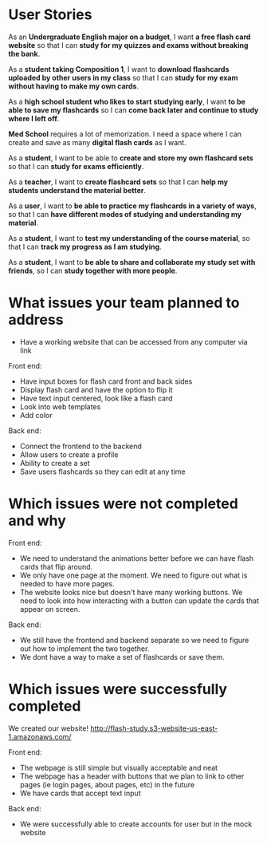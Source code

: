 # **User Stories**


As an **Undergraduate English major on a budget**, I want **a free flash card website** so that I can **study for my quizzes and exams without breaking the bank**.

As a **student taking Composition 1**, I want to **download flashcards uploaded by other users in my class** so that I can **study for my exam without having to make my own cards**.

As a **high school student who likes to start studying early**, I want **to be able to save my flashcards** so I can **come back later and continue to study where I left off**.

**Med School** requires a lot of memorization.  I need a space where I can create and save as many **digital flash cards** as I want.

As a **student**, I want to be able to **create and store my own flashcard sets** so that I can **study for exams efficiently**.

As a **teacher**, I want to **create flashcard sets** so that I can **help my students understand the material better**.

As a **user**, I want to **be able to practice my flashcards in a variety of ways**, so that I can **have different modes of studying and understanding my material**.

As a **student**, I want to **test my understanding of the course material**, so that I can **track my progress as I am studying**.

As a **student**, I want to **be able to share and collaborate my study set with friends**, so I can **study together with more people**.




# **What issues your team planned to address**

- Have a working website that can be accessed from any computer via link

Front end:
- Have input boxes for flash card front and back sides
- Display flash card and have the option to flip it
- Have text input centered, look like a flash card
- Look into web templates
- Add color

Back end:
- Connect the frontend to the backend
- Allow users to create a profile
- Ability to create a set
- Save users flashcards so they can edit at any time

# **Which issues were not completed and why** #

Front end:
- We need to understand the animations better before we can have flash cards that flip around.
- We only have one page at the moment.  We need to figure out what is needed to have more pages.
- The website looks nice but doesn't have many working buttons.  We need to look into how interacting with a button can update the cards that appear on screen.


Back end:
- We still have the frontend and backend separate so we need to figure out how to implement the two together.
- We dont have a way to make a set of flashcards or save them.

# **Which issues were successfully completed**

We created our website! http://flash-study.s3-website-us-east-1.amazonaws.com/

Front end:
- The webpage is still simple but visually acceptable and neat
- The webpage has a header with buttons that we plan to link to other pages (ie login pages, about pages, etc) in the future
- We have cards that accept text input

Back end: 
- We were successfully able to create accounts for user but in the mock website
